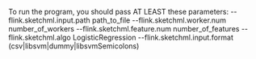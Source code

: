 To run the program, you should pass AT LEAST these parameters:
--flink.sketchml.input.path path_to_file --flink.sketchml.worker.num number_of_workers --flink.sketchml.feature.num number_of_features --flink.sketchml.algo LogisticRegression --flink.sketchml.input.format (csv|libsvm|dummy|libsvmSemicolons)